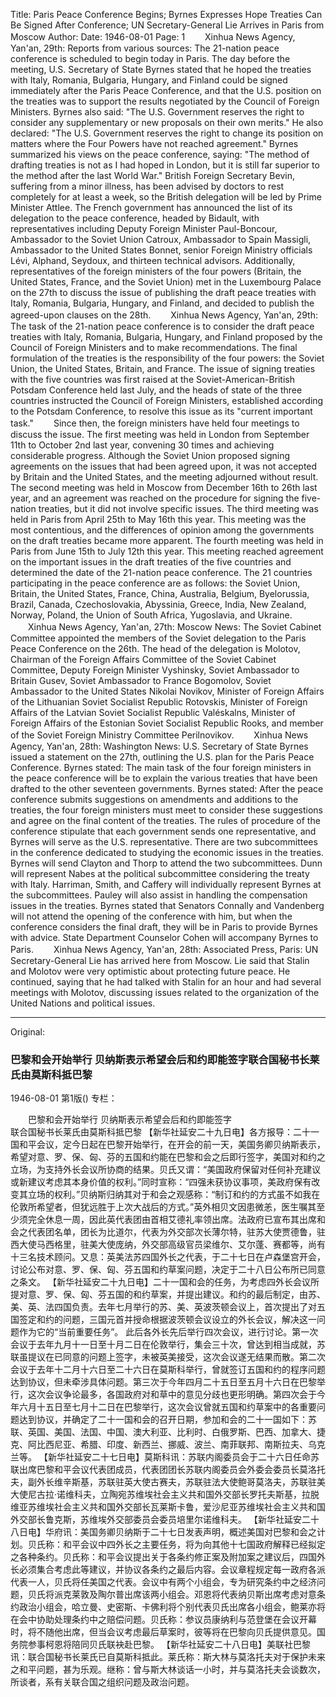 Title: Paris Peace Conference Begins; Byrnes Expresses Hope Treaties Can Be Signed After Conference; UN Secretary-General Lie Arrives in Paris from Moscow
Author:
Date: 1946-08-01
Page: 1
　　Xinhua News Agency, Yan'an, 29th: Reports from various sources: The 21-nation peace conference is scheduled to begin today in Paris. The day before the meeting, U.S. Secretary of State Byrnes stated that he hoped the treaties with Italy, Romania, Bulgaria, Hungary, and Finland could be signed immediately after the Paris Peace Conference, and that the U.S. position on the treaties was to support the results negotiated by the Council of Foreign Ministers. Byrnes also said: "The U.S. Government reserves the right to consider any supplementary or new proposals on their own merits." He also declared: "The U.S. Government reserves the right to change its position on matters where the Four Powers have not reached agreement." Byrnes summarized his views on the peace conference, saying: "The method of drafting treaties is not as I had hoped in London, but it is still far superior to the method after the last World War." British Foreign Secretary Bevin, suffering from a minor illness, has been advised by doctors to rest completely for at least a week, so the British delegation will be led by Prime Minister Attlee. The French government has announced the list of its delegation to the peace conference, headed by Bidault, with representatives including Deputy Foreign Minister Paul-Boncour, Ambassador to the Soviet Union Catroux, Ambassador to Spain Massigli, Ambassador to the United States Bonnet, senior Foreign Ministry officials Lévi, Alphand, Seydoux, and thirteen technical advisors. Additionally, representatives of the foreign ministers of the four powers (Britain, the United States, France, and the Soviet Union) met in the Luxembourg Palace on the 27th to discuss the issue of publishing the draft peace treaties with Italy, Romania, Bulgaria, Hungary, and Finland, and decided to publish the agreed-upon clauses on the 28th.
　　Xinhua News Agency, Yan'an, 29th: The task of the 21-nation peace conference is to consider the draft peace treaties with Italy, Romania, Bulgaria, Hungary, and Finland proposed by the Council of Foreign Ministers and to make recommendations. The final formulation of the treaties is the responsibility of the four powers: the Soviet Union, the United States, Britain, and France. The issue of signing treaties with the five countries was first raised at the Soviet-American-British Potsdam Conference held last July, and the heads of state of the three countries instructed the Council of Foreign Ministers, established according to the Potsdam Conference, to resolve this issue as its "current important task."
　　Since then, the foreign ministers have held four meetings to discuss the issue. The first meeting was held in London from September 11th to October 2nd last year, convening 30 times and achieving considerable progress. Although the Soviet Union proposed signing agreements on the issues that had been agreed upon, it was not accepted by Britain and the United States, and the meeting adjourned without result. The second meeting was held in Moscow from December 16th to 26th last year, and an agreement was reached on the procedure for signing the five-nation treaties, but it did not involve specific issues. The third meeting was held in Paris from April 25th to May 16th this year. This meeting was the most contentious, and the differences of opinion among the governments on the draft treaties became more apparent. The fourth meeting was held in Paris from June 15th to July 12th this year. This meeting reached agreement on the important issues in the draft treaties of the five countries and determined the date of the 21-nation peace conference. The 21 countries participating in the peace conference are as follows: the Soviet Union, Britain, the United States, France, China, Australia, Belgium, Byelorussia, Brazil, Canada, Czechoslovakia, Abyssinia, Greece, India, New Zealand, Norway, Poland, the Union of South Africa, Yugoslavia, and Ukraine.
　　Xinhua News Agency, Yan'an, 27th: Moscow News: The Soviet Cabinet Committee appointed the members of the Soviet delegation to the Paris Peace Conference on the 26th. The head of the delegation is Molotov, Chairman of the Foreign Affairs Committee of the Soviet Cabinet Committee, Deputy Foreign Minister Vyshinsky, Soviet Ambassador to Britain Gusev, Soviet Ambassador to France Bogomolov, Soviet Ambassador to the United States Nikolai Novikov, Minister of Foreign Affairs of the Lithuanian Soviet Socialist Republic Rotovskis, Minister of Foreign Affairs of the Latvian Soviet Socialist Republic Valéskalns, Minister of Foreign Affairs of the Estonian Soviet Socialist Republic Rooks, and member of the Soviet Foreign Ministry Committee Perilnovikov.
　　Xinhua News Agency, Yan'an, 28th: Washington News: U.S. Secretary of State Byrnes issued a statement on the 27th, outlining the U.S. plan for the Paris Peace Conference. Byrnes stated: The main task of the four foreign ministers in the peace conference will be to explain the various treaties that have been drafted to the other seventeen governments. Byrnes stated: After the peace conference submits suggestions on amendments and additions to the treaties, the four foreign ministers must meet to consider these suggestions and agree on the final content of the treaties. The rules of procedure of the conference stipulate that each government sends one representative, and Byrnes will serve as the U.S. representative. There are two subcommittees in the conference dedicated to studying the economic issues in the treaties. Byrnes will send Clayton and Thorp to attend the two subcommittees. Dunn will represent Nabes at the political subcommittee considering the treaty with Italy. Harriman, Smith, and Caffery will individually represent Byrnes at the subcommittees. Pauley will also assist in handling the compensation issues in the treaties. Byrnes stated that Senators Connally and Vandenberg will not attend the opening of the conference with him, but when the conference considers the final draft, they will be in Paris to provide Byrnes with advice. State Department Counselor Cohen will accompany Byrnes to Paris.
　　Xinhua News Agency, Yan'an, 28th: Associated Press, Paris: UN Secretary-General Lie has arrived here from Moscow. Lie said that Stalin and Molotov were very optimistic about protecting future peace. He continued, saying that he had talked with Stalin for an hour and had several meetings with Molotov, discussing issues related to the organization of the United Nations and political issues.



<hr /> 

Original: 


### 巴黎和会开始举行  贝纳斯表示希望会后和约即能签字联合国秘书长莱氏由莫斯科抵巴黎

1946-08-01
第1版()
专栏：

　　巴黎和会开始举行
    贝纳斯表示希望会后和约即能签字         
    联合国秘书长莱氏由莫斯科抵巴黎
    【新华社延安二十九日电】各方报导：二十一国和平会议，定今日起在巴黎开始举行，在开会的前一天，美国务卿贝纳斯表示，希望对意、罗、保、匈、芬的五国和约能在巴黎和会之后即行签字，美国对和约之立场，为支持外长会议所协商的结果。贝氏又谓：“美国政府保留对任何补充建议或新建议考虑其本身价值的权利。”同时宣称：“四强未获协议事项，美政府保有改变其立场的权利。”贝纳斯归纳其对于和会之观感称：“制订和约的方式虽不如我在伦敦所希望者，但犹远胜于上次大战后的方式。”英外相贝文因患微恙，医生嘱其至少须完全休息一周，因此英代表团由首相艾德礼率领出席。法政府已宣布其出席和会之代表团名单，团长为比道尔，代表为外交部次长薄尔特，驻苏大使贾德鲁，驻西大使马西格里，驻美大使庞纳，外交部高级官员梁维尔、艾尔蓬、赛都等，尚有十三名技术顾问。又息：英美法苏四国外长之代表，于二十七日在卢森堡宫开会，讨论公布对意、罗、保、匈、芬五国和约草案问题，决定于二十八日公布所已同意之条文。
    【新华社延安二十九日电】二十一国和会的任务，为考虑四外长会议所提对意、罗、保、匈、芬五国的和约草案，并提出建议。和约的最后制定，由苏、美、英、法四国负责。去年七月举行的苏、美、英波茨顿会议上，首次提出了对五国签定和约的问题，三国元首并授命根据波茨顿会议设立的外长会议，解决这一问题作为它的“当前重要任务”。
    此后各外长先后举行四次会议，进行讨论。第一次会议于去年九月十一日至十月二日在伦敦举行，集会三十次，曾达到相当成就，苏联虽提议在已同意的问题上签字，未被英美接受，这次会议遂无结果而散。第二次会议于去年十二月十六日至二十六日在莫斯科举行，曾就签订五国和约的程序问题达到协议，但未牵涉具体问题。第三次于今年四月二十五日至五月十六日在巴黎举行，这次会议争论最多，各国政府对和草中的意见分歧也更形明确。第四次会于今年六月十五日至七月十二日在巴黎举行，这次会议曾就五国和约草案中的各重要问题达到协议，并确定了二十一国和会的召开日期，参加和会的二十一国如下：苏联、英国、美国、法国、中国、澳大利亚、比利时、白俄罗斯、巴西、加拿大、捷克、阿比西尼亚、希腊、印度、新西兰、挪威、波兰、南菲联邦、南斯拉夫、乌克兰等。
    【新华社延安二十七日电】莫斯科讯：苏联内阁委员会于二十六日任命苏联出席巴黎和平会议代表团成员，代表团团长苏联内阁委员会外委会委员长莫洛托夫，副外长维辛斯基，苏联驻英大使古赛夫，苏联驻法大使鲍哥莫洛夫，苏联驻美大使尼古拉·诺维科夫，立陶宛苏维埃社会主义共和国外交部长罗托夫斯基，拉脱维亚苏维埃社会主义共和国外交部长瓦莱斯卡鲁，爱沙尼亚苏维埃社会主义共和国外交部长鲁克斯，苏维埃外交部委员会委员培里尔诺维科夫。
    【新华社延安二十八日电】华府讯：美国务卿贝纳斯于二十七日发表声明，概述美国对巴黎和会之计划。贝氏称：和平会议中四外长之主要任务，将为向其他十七国政府解释已经拟定之各种条约。贝氏称：和平会议提出关于各条约修正案及附加案之建议后，四国外长必须集合考虑此等建议，并协议各条约之最后内容。会议章程规定每一政府各派代表一人，贝氏将任美国之代表。会议中有两个小组会，专为研究条约中之经济问题，贝氏将派克莱敦及陶尔普出席该两小组会。邓恩将代表纳贝斯出席考虑对意条约政治小组会，哈立曼、史密斯、卡佛利将个别代表贝氏出席各小组会，鲍莱亦将在会中协助处理条约中之赔偿问题。贝氏称：参议员康纳利与范登堡在会议开幕时，将不随他出席，但当会议考虑最后草案时，彼等将在巴黎向贝氏提供意见。国务院参事柯恩将陪同贝氏联袂赴巴黎。
    【新华社延安二十八日电】美联社巴黎讯：联合国秘书长莱氏已自莫斯科抵此。莱氏称：斯大林与莫洛托夫对于保护未来之和平问题，甚为乐观。继称：曾与斯大林谈话一小时，并与莫洛托夫会谈数次，所谈者，系有关联合国之组织问题及政治问题。
